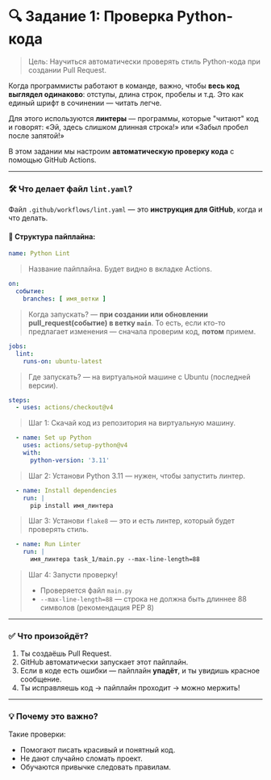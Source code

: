# 🔍 Задание 1: Проверка Python-кода

> Цель: Научиться автоматически проверять стиль Python-кода при создании Pull Request.

Когда программисты работают в команде, важно, чтобы **весь код выглядел одинаково**: отступы, длина строк, пробелы и т.д. Это как единый шрифт в сочинении — читать легче.

Для этого используются **линтеры** — программы, которые "читают" код и говорят: «Эй, здесь слишком длинная строка!» или «Забыл пробел после запятой!»

В этом задании мы настроим **автоматическую проверку кода** с помощью GitHub Actions.

--- 

### 🛠️ Что делает файл `lint.yaml`?

Файл `.github/workflows/lint.yaml` — это **инструкция для GitHub**, когда и что делать.

#### 🔧 Структура пайплайна:

```yaml
name: Python Lint
```
> Название пайплайна. Будет видно в вкладке Actions.

```yaml
on:
  событие:
    branches: [ имя_ветки ]
```
> Когда запускать? — **при создании или обновлении pull_request(событие) в ветку `main`**.
> То есть, если кто-то предлагает изменения — сначала проверим код, **потом** примем.

```yaml
jobs:
  lint:
    runs-on: ubuntu-latest
```
> Где запускать? — на виртуальной машине с Ubuntu (последней версии).

```yaml
steps:
  - uses: actions/checkout@v4
```
> Шаг 1: Скачай код из репозитория на виртуальную машину.

```yaml
  - name: Set up Python
    uses: actions/setup-python@v4
    with:
      python-version: '3.11'
```
> Шаг 2: Установи Python 3.11 — нужен, чтобы запустить линтер.

```yaml
  - name: Install dependencies
    run: |
      pip install имя_линтера
```
> Шаг 3: Установи `flake8` — это и есть линтер, который будет проверять стиль.

```yaml
  - name: Run Linter
    run: |
      имя_линтера task_1/main.py --max-line-length=88
```
> Шаг 4: Запусти проверку!
> - Проверяется файл `main.py`
> - `--max-line-length=88` — строка не должна быть длиннее 88 символов (рекомендация PEP 8)

---

### ✅ Что произойдёт?

1. Ты создаёшь Pull Request.
2. GitHub автоматически запускает этот пайплайн.
3. Если в коде есть ошибки — пайплайн **упадёт**, и ты увидишь красное сообщение.
4. Ты исправляешь код → пайплайн проходит → можно мержить!

---

### 💡 Почему это важно?

Такие проверки:
- Помогают писать красивый и понятный код.
- Не дают случайно сломать проект.
- Обучаются привычке следовать правилам.
